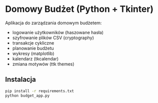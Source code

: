 # Domowy Budżet (Python + Tkinter)

Aplikacja do zarządzania domowym budżetem:
- logowanie użytkowników (haszowane hasła)
- szyfrowanie plików CSV (cryptography)
- transakcje cykliczne
- planowanie budżetu
- wykresy (matplotlib)
- kalendarz (tkcalendar)
- zmiana motywów (ttk themes)

## Instalacja
```bash
pip install -r requirements.txt
python budget_app.py


